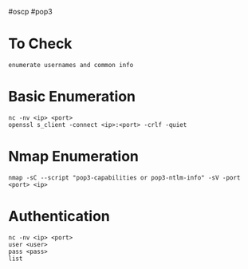 #oscp #pop3

# To Check
```
enumerate usernames and common info
```

# Basic Enumeration
```
nc -nv <ip> <port>
openssl s_client -connect <ip>:<port> -crlf -quiet
```

# Nmap Enumeration
```
nmap -sC --script "pop3-capabilities or pop3-ntlm-info" -sV -port <port> <ip>
```

# Authentication
```
nc -nv <ip> <port>
user <user>
pass <pass>
list
```